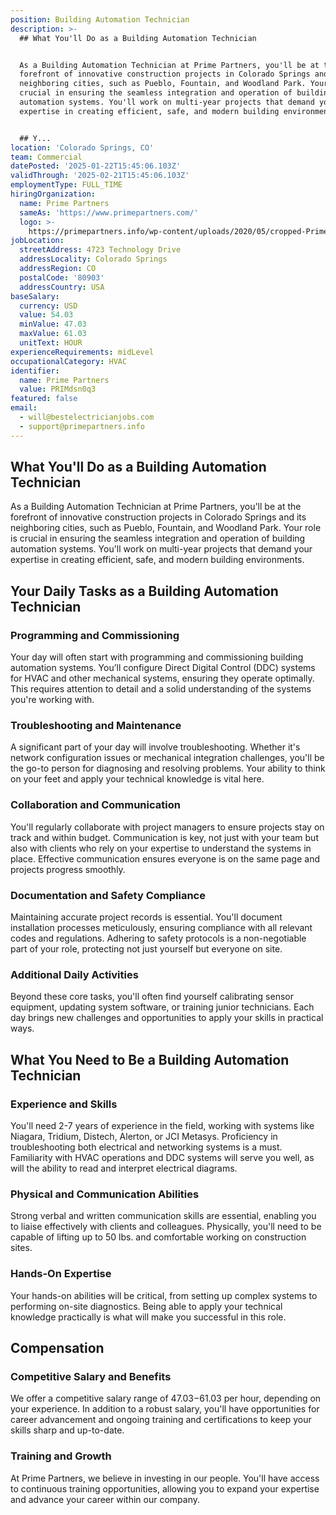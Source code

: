 ```yaml
---
position: Building Automation Technician
description: >-
  ## What You'll Do as a Building Automation Technician


  As a Building Automation Technician at Prime Partners, you'll be at the
  forefront of innovative construction projects in Colorado Springs and its
  neighboring cities, such as Pueblo, Fountain, and Woodland Park. Your role is
  crucial in ensuring the seamless integration and operation of building
  automation systems. You'll work on multi-year projects that demand your
  expertise in creating efficient, safe, and modern building environments.


  ## Y...
location: 'Colorado Springs, CO'
team: Commercial
datePosted: '2025-01-22T15:45:06.103Z'
validThrough: '2025-02-21T15:45:06.103Z'
employmentType: FULL_TIME
hiringOrganization:
  name: Prime Partners
  sameAs: 'https://www.primepartners.com/'
  logo: >-
    https://primepartners.info/wp-content/uploads/2020/05/cropped-Prime-Partners-Logo-NO-BG-1.png
jobLocation:
  streetAddress: 4723 Technology Drive
  addressLocality: Colorado Springs
  addressRegion: CO
  postalCode: '80903'
  addressCountry: USA
baseSalary:
  currency: USD
  value: 54.03
  minValue: 47.03
  maxValue: 61.03
  unitText: HOUR
experienceRequirements: midLevel
occupationalCategory: HVAC
identifier:
  name: Prime Partners
  value: PRIMdsn0q3
featured: false
email:
  - will@bestelectricianjobs.com
  - support@primepartners.info
---
```




## What You'll Do as a Building Automation Technician

As a Building Automation Technician at Prime Partners, you'll be at the forefront of innovative construction projects in Colorado Springs and its neighboring cities, such as Pueblo, Fountain, and Woodland Park. Your role is crucial in ensuring the seamless integration and operation of building automation systems. You'll work on multi-year projects that demand your expertise in creating efficient, safe, and modern building environments.

## Your Daily Tasks as a Building Automation Technician

### Programming and Commissioning

Your day will often start with programming and commissioning building automation systems. You’ll configure Direct Digital Control (DDC) systems for HVAC and other mechanical systems, ensuring they operate optimally. This requires attention to detail and a solid understanding of the systems you're working with.

### Troubleshooting and Maintenance

A significant part of your day will involve troubleshooting. Whether it's network configuration issues or mechanical integration challenges, you'll be the go-to person for diagnosing and resolving problems. Your ability to think on your feet and apply your technical knowledge is vital here.

### Collaboration and Communication

You'll regularly collaborate with project managers to ensure projects stay on track and within budget. Communication is key, not just with your team but also with clients who rely on your expertise to understand the systems in place. Effective communication ensures everyone is on the same page and projects progress smoothly.

### Documentation and Safety Compliance

Maintaining accurate project records is essential. You'll document installation processes meticulously, ensuring compliance with all relevant codes and regulations. Adhering to safety protocols is a non-negotiable part of your role, protecting not just yourself but everyone on site.

### Additional Daily Activities

Beyond these core tasks, you'll often find yourself calibrating sensor equipment, updating system software, or training junior technicians. Each day brings new challenges and opportunities to apply your skills in practical ways.

## What You Need to Be a Building Automation Technician

### Experience and Skills

You'll need 2-7 years of experience in the field, working with systems like Niagara, Tridium, Distech, Alerton, or JCI Metasys. Proficiency in troubleshooting both electrical and networking systems is a must. Familiarity with HVAC operations and DDC systems will serve you well, as will the ability to read and interpret electrical diagrams.

### Physical and Communication Abilities

Strong verbal and written communication skills are essential, enabling you to liaise effectively with clients and colleagues. Physically, you'll need to be capable of lifting up to 50 lbs. and comfortable working on construction sites.

### Hands-On Expertise

Your hands-on abilities will be critical, from setting up complex systems to performing on-site diagnostics. Being able to apply your technical knowledge practically is what will make you successful in this role.

## Compensation

### Competitive Salary and Benefits

We offer a competitive salary range of $47.03-$61.03 per hour, depending on your experience. In addition to a robust salary, you'll have opportunities for career advancement and ongoing training and certifications to keep your skills sharp and up-to-date.

### Training and Growth

At Prime Partners, we believe in investing in our people. You'll have access to continuous training opportunities, allowing you to expand your expertise and advance your career within our company.